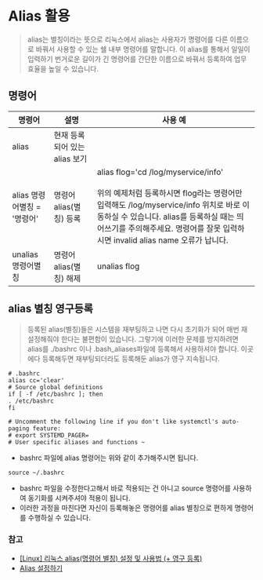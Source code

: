 
# Alias 활용
> alias는 별칭이라는 뜻으로 리눅스에서 alias는 사용자가 명령어를 다른 이름으로 바꿔서 사용할 수 있는 쉘 내부 명령어를 말합니다. 이 alias를 통해서 일일이 입력하기 번거로운 길이가 긴 명령어를 간단한 이름으로 바꿔서 등록하여 업무 효율을 높일 수 있습니다.

## 명령어

| 명령어 | 설명 | 사용 예 |
| --- | --- | --- |
| alias | 현재 등록되어 있는 alias 보기 |
| alias 명령어별칭 = '명령어' | 명령어 alias(별칭) 등록 | alias flog='cd /log/myservice/info'</br></br>위의 예제처럼 등록하시면 flog라는 명령어만 입력해도 /log/myservice/info 위치로 바로 이동하실 수 있습니다. alias를 등록하실 때는 띄어쓰기를 주의해주세요. 명령어를 잘못 입력하시면 invalid alias name 오류가 납니다. |
| unalias 명령어별칭 | 명령어 alias(별칭) 해제 | unalias flog |

## alias 별칭 영구등록 
> 등록된 alias(별칭)들은 시스템을 재부팅하고 나면 다시 초기화가 되어 매번 재 설정해줘야 한다는 불편함이 있습니다. 그렇기에 이러한 문제를 방지하려면 alias를 ./bashrc 이나 .bash_aliases파일에 등록해서 사용하셔야 합니다. 이곳에다 등록해두면 재부팅되더라도 등록해둔 alias가 영구 지속됩니다.

```shell
# .bashrc 
alias cc='clear' 
# Source global definitions 
if [ -f /etc/bashrc ]; then
. /etc/bashrc 
fi 

# Uncomment the following line if you don't like systemctl's auto-paging feature: 
# export SYSTEMD_PAGER= 
# User specific aliases and functions ~
```
- bashrc 파일에 alias 명령어는 위와 같이 추가해주시면 됩니다.

```shell
source ~/.bashrc
```
- bashrc 파일을 수정한다고해서 바로 적용되는 건 아니고 source 명령어를 사용하여 동기화를 시켜주셔야 적용이 됩니다.
- 이러한 과정을 마친다면 자신이 등록해놓은 명령어를 alias 별칭으로 편하게 명령어를 수행하실 수 있습니다.

### 참고
- [[Linux] 리눅스 alias(명령어 별칭) 설정 및 사용법 (+ 영구 등록)](https://coding-factory.tistory.com/800)
- [Alias 설정하기](https://ojava.tistory.com/153)